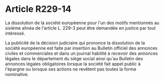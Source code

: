 # Article R229-14

La dissolution de la société européenne pour l'un des motifs mentionnés au sixième alinéa de l'article L. 229-3 peut être demandée en justice par tout intéressé.

La publicité de la décision judiciaire qui prononce la dissolution de la société européenne est faite par insertion au Bulletin officiel des annonces civiles et commerciales et dans un journal habilité à recevoir des annonces légales dans le département du siège social ainsi qu'au Bulletin des annonces légales obligatoires lorsque la société fait appel public à l'épargne ou lorsque ses actions ne revêtent pas toutes la forme nominative.
